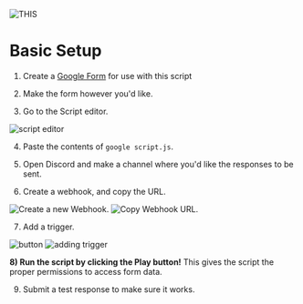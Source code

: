![THIS](https://pillow.s-ul.eu/6ev89Z6J)

# Basic Setup

1) Create a [Google Form](https://docs.google.com/forms/u/0/) for use with this script
2) Make the form however you'd like.

3) Go to the Script editor.

![script editor](https://pillow.s-ul.eu/iLfUuy9l.png)

4) Paste the contents of `google script.js`.

5) Open Discord and make a channel where you'd like the responses to be sent.
6) Create a webhook, and copy the URL.

![Create a new Webhook.](https://pillow.s-ul.eu/9G6CaZ7P)
![Copy Webhook URL.](https://pillow.s-ul.eu/fcfrn7vt)

7) Add a trigger.

![button](https://i.imgur.com/v8YYkG3.png)
![adding trigger](https://i.imgur.com/N7W95m5.png)

**8) Run the script by clicking the Play button!**  This gives the script the proper permissions to access form data.

9) Submit a test response to make sure it works.
